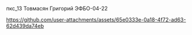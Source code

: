 пкс_13 Товмасян Григорий ЭФБО-04-22

https://github.com/user-attachments/assets/65e0333e-0a18-4f72-ad63-62d439da74eb
